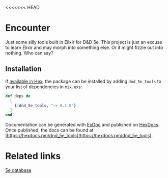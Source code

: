 <<<<<<< HEAD
# Encounter

Just some silly tools built in Elixir for D&D 5e. This project is just an excuse to learn Elixir and may morph into something else. Or it might fizzle out into nothing. Who can say?

## Installation

If [available in Hex](https://hex.pm/docs/publish), the package can be installed
by adding `dnd_5e_tools` to your list of dependencies in `mix.exs`:

```elixir
def deps do
  [
    {:dnd_5e_tools, "~> 0.1.0"}
  ]
end
```

Documentation can be generated with [ExDoc](https://github.com/elixir-lang/ex_doc)
and published on [HexDocs](https://hexdocs.pm). Once published, the docs can
be found at [https://hexdocs.pm/dnd_5e_tools](https://hexdocs.pm/dnd_5e_tools).

# Related links
[5e database](https://github.com/bagelbits/5e-database)
